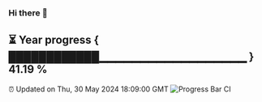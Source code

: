 ### Hi there 👋
⏳ Year progress { ████████████▁▁▁▁▁▁▁▁▁▁▁▁▁▁▁▁▁▁ } 41.19 %
---
⏰ Updated on Thu, 30 May 2024 18:09:00 GMT
![Progress Bar CI](https://github.com/Moyi321/Moyi321/workflows/Progress%20Bar%20CI/badge.svg)
